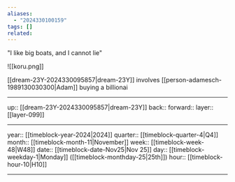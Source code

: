 ```yaml
---
aliases:
  - "2024330100159"
tags: []
related:
---
```


"I like big boats, and I cannot lie"

![[koru.png]]

[[dream-23Y-2024330095857|dream-23Y]] involves [[person-adamesch-1989130030300|Adam]] buying a billionai

***

up:: [[dream-23Y-2024330095857|dream-23Y]]
back:: 
forward:: 
layer:: [[layer-099]]

***

year:: [[timeblock-year-2024|2024]]
quarter:: [[timeblock-quarter-4|Q4]]
month:: [[timeblock-month-11|November]]
week:: [[timeblock-week-48|W48]]
date:: [[timeblock-date-Nov25|Nov 25]]
day:: [[timeblock-weekday-1|Monday]] ([[timeblock-monthday-25|25th]])
hour:: [[timeblock-hour-10|H10]]

***
